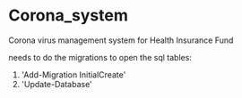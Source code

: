 # Corona_system
Corona virus management system for Health Insurance Fund

needs to do the migrations to open the sql tables:
1. 'Add-Migration InitialCreate'
2. 'Update-Database'
